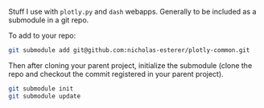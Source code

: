Stuff I use with `plotly.py` and `dash` webapps.
Generally to be included as a submodule in a git repo.

To add to your repo:

```bash
git submodule add git@github.com:nicholas-esterer/plotly-common.git
```

Then after cloning your parent project, initialize the submodule (clone the repo
and checkout the commit registered in your parent project).

```bash
git submodule init
git submodule update
```
